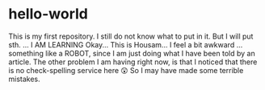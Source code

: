 # hello-world
This is my first repository. I still do not know what to put in it. But I will put sth. ... I AM LEARNING 
Okay... This is Housam... I feel a bit awkward ... something like a ROBOT, since I am just doing what I have been told by an article.
The other problem I am having right now, is that I noticed that there is no check-spelling service here 😲
So I may have made some terrible mistakes. 
